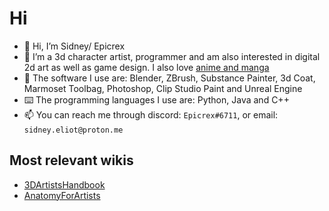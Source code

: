 # Hi
- 👋 Hi, I’m Sidney/ Epicrex
- 💜 I’m a 3d character artist, programmer and am also interested in digital 2d art as well as game design. I also love [anime and manga](https://myanimelist.net/profile/Epicrex_Sidney)
- 🧰 The software I use are: Blender, ZBrush, Substance Painter, 3d Coat, Marmoset Toolbag, Photoshop, Clip Studio Paint and Unreal Engine
- ⌨️ The programming languages I use are: Python, Java and C++
- 📫 You can reach me through discord: `Epicrex#6711`, or email: `sidney.eliot@proton.me`
## Most relevant wikis
- [3DArtistsHandbook](https://github.com/Epicrex/3DArtistsHandbook/wiki)
- [AnatomyForArtists](https://github.com/Epicrex/AnatomyForArtists/wiki)

<!---
Epicrex/Epicrex is a ✨ special ✨ repository because its `README.md` (this file) appears on your GitHub profile.
You can click the Preview link to take a look at your changes.
--->
